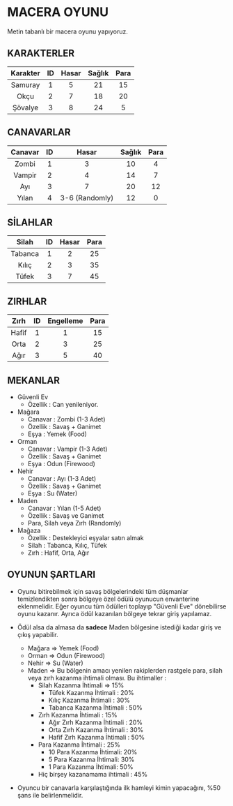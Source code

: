 # MACERA OYUNU 

Metin tabanlı bir macera oyunu yapıyoruz. 

## KARAKTERLER 

| Karakter | ID  | Hasar | Sağlık | Para | 
|:---:|:---:|:---:|:---:|:---:| 
| Samuray  | 1   | 5     |  21    | 15   | 
| Okçu  | 2 | 7 | 18 | 20 | 
| Şövalye | 3| 8 | 24 | 5 |

## CANAVARLAR 

| Canavar | ID | Hasar | Sağlık | Para | 
|:---:|:---:|:---:|:---:|:---:|
| Zombi | 1 | 3 | 10 | 4 | 
| Vampir | 2 | 4 | 14 | 7 | 
| Ayı | 3 | 7 | 20 | 12 | 
| Yılan | 4 | 3-6 (Randomly) | 12 | 0 | 

## SİLAHLAR 

| Silah | ID | Hasar | Para | 
|:---:|:---:|:---:|:---:| 
| Tabanca | 1 | 2 | 25 | 
| Kılıç | 2 | 3 | 35 |
| Tüfek | 3 | 7 | 45 | 

## ZIRHLAR 

| Zırh | ID | Engelleme | Para | 
|:---:|:---:|:---:|:---:| 
| Hafif | 1 | 1 | 15 | 
| Orta | 2 | 3 | 25 | 
| Ağır | 3 | 5 | 40 | 

## MEKANLAR 

- Güvenli Ev 
    - Özellik : Can yenileniyor. 
- Mağara 
    - Canavar : Zombi (1-3 Adet) 
    - Özellik : Savaş + Ganimet 
    - Eşya : Yemek (Food) 
- Orman 
    - Canavar : Vampir (1-3 Adet) 
    - Özellik : Savaş + Ganimet 
    - Eşya : Odun (Firewood) 
- Nehir 
    - Canavar : Ayı (1-3 Adet) 
    - Özellik : Savaş + Ganimet 
    - Eşya : Su (Water) 
- Maden 
    - Canavar : Yılan (1-5 Adet) 
    - Özellik : Savaş ve Ganimet 
    - Para, Silah veya Zırh (Randomly) 
- Mağaza 
    - Özellik : Destekleyici eşyalar satın almak 
    - Silah : Tabanca, Kılıç, Tüfek 
    - Zırh : Hafif, Orta, Ağır 


## OYUNUN ŞARTLARI 

- Oyunu bitirebilmek için savaş bölgelerindeki tüm düşmanlar temizlendikten sonra bölgeye özel ödülü oyunucun envanterine eklenmelidir. Eğer oyuncu tüm ödülleri toplayıp "Güvenli Eve" dönebilirse oyunu kazanır. Ayrıca ödül kazanılan bölgeye tekrar giriş yapılamaz. 
- Ödül alsa da almasa da **sadece** Maden bölgesine istediği kadar giriş ve çıkış yapabilir. 

    - Mağara => Yemek (Food) 
    - Orman => Odun (Firewood) 
    - Nehir => Su (Water) 
    - Maden => Bu bölgenin amacı yenilen rakiplerden rastgele para, silah veya zırh kazanma ihtimali olması. Bu ihtimaller : 
        - Silah Kazanma İhtimali => 15% 
            - Tüfek Kazanma İhtimali : 20% 
            - Kılıç Kazanma İhtimali : 30% 
            - Tabanca Kazanma İhtimali : 50% 
        - Zırh Kazanma İhtimali : 15% 
            - Ağır Zırh Kazanma İhtimali : 20% 
            - Orta Zırh Kazanma İhtimali : 30% 
            - Hafif Zırh Kazanma İhtimali : 50% 
        - Para Kazanma İhtimali : 25% 
            - 10 Para Kazanma İhtimali: 20% 
            - 5 Para Kazanma İhtimali: 30% 
            - 1 Para Kazanma İhtimali: 50% 
        - Hiç birşey kazanamama ihtimali : 45% 
    
-  Oyuncu bir canavarla karşılaştığında ilk hamleyi kimin yapacağını, %50 şans ile belirlenmelidir. 
